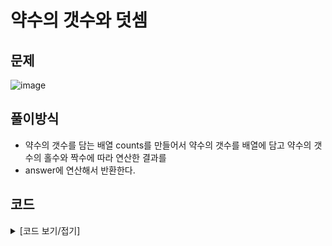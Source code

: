 # 약수의 갯수와 덧셈

## 문제

![image](https://github.com/Employment-Study/Algorithm_Study/assets/44068819/76ab651c-0ab4-4b7f-a4df-8193ff3aaed3)

## 풀이방식

- 약수의 갯수를 담는 배열 counts를 만들어서 약수의 갯수를 배열에 담고 약수의 갯수의 홀수와 짝수에 따라 연산한 결과를
- answer에 연산해서 반환한다.

## 코드

<details>
<summary>
[코드 보기/접기]
</summary>

```java
// 약수의 갯수와 덧셈
class Solution {
	public int solution(int left, int right) {
		int answer = 0;	// 약수의 갯수로 연산을 한 값
		int[] counts = new int[right-left+1]; // 약수의 갯수를 담을 배열
		int count = 0;
		// 약수의 갯수를 배열에 담기
		for(int i=left;i<right+1;i++) {
			for(int j=1;j<i+1;j++) {
				if(i%j==0) {
					count++;
				}
			}
			counts[i-left]=count;
			count = 0;
		}
		for(int i=0;i<counts.length;i++) {
			if(counts[i] % 2 == 0)
				answer += (left+i);
			else
				answer -= (left+i);
		}
		return answer;
	}
}
```

</details>
